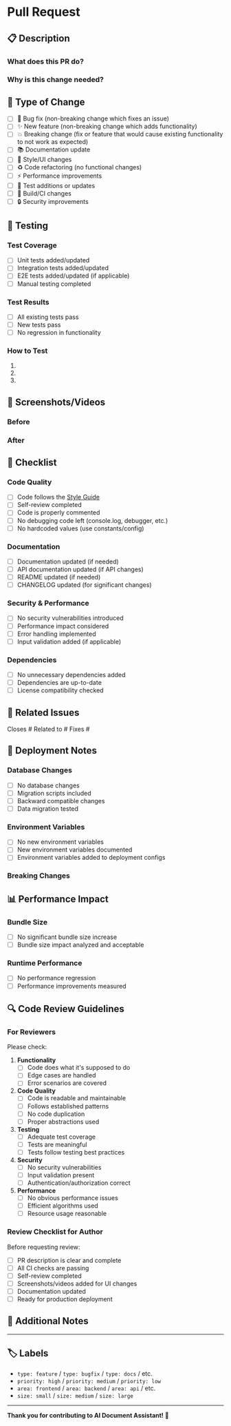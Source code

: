 # Pull Request

## 📋 Description

<!-- Provide a brief description of the changes in this PR -->

### What does this PR do?

<!-- Describe what this PR accomplishes -->

### Why is this change needed?

<!-- Explain the motivation for this change -->

## 🔄 Type of Change

<!-- Mark the relevant option with an "x" -->

- [ ] 🐛 Bug fix (non-breaking change which fixes an issue)
- [ ] ✨ New feature (non-breaking change which adds functionality)
- [ ] 💥 Breaking change (fix or feature that would cause existing functionality to not work as expected)
- [ ] 📚 Documentation update
- [ ] 🎨 Style/UI changes
- [ ] ♻️ Code refactoring (no functional changes)
- [ ] ⚡ Performance improvements
- [ ] 🧪 Test additions or updates
- [ ] 🔧 Build/CI changes
- [ ] 🔒 Security improvements

## 🧪 Testing

<!-- Describe the tests you ran and how to reproduce them -->

### Test Coverage

- [ ] Unit tests added/updated
- [ ] Integration tests added/updated
- [ ] E2E tests added/updated (if applicable)
- [ ] Manual testing completed

### Test Results

- [ ] All existing tests pass
- [ ] New tests pass
- [ ] No regression in functionality

### How to Test

<!-- Provide step-by-step instructions for testing this change -->

1.
2.
3.

## 📸 Screenshots/Videos

<!-- Add screenshots or videos for UI changes -->

### Before

<!-- Screenshot/description of the current state -->

### After

<!-- Screenshot/description after your changes -->

## 📝 Checklist

### Code Quality

- [ ] Code follows the [Style Guide](../STYLE_GUIDE.md)
- [ ] Self-review completed
- [ ] Code is properly commented
- [ ] No debugging code left (console.log, debugger, etc.)
- [ ] No hardcoded values (use constants/config)

### Documentation

- [ ] Documentation updated (if needed)
- [ ] API documentation updated (if API changes)
- [ ] README updated (if needed)
- [ ] CHANGELOG updated (for significant changes)

### Security & Performance

- [ ] No security vulnerabilities introduced
- [ ] Performance impact considered
- [ ] Error handling implemented
- [ ] Input validation added (if applicable)

### Dependencies

- [ ] No unnecessary dependencies added
- [ ] Dependencies are up-to-date
- [ ] License compatibility checked

## 🔗 Related Issues

<!-- Link to related issues -->

Closes #<!-- issue number -->
Related to #<!-- issue number -->
Fixes #<!-- issue number -->

## 🚀 Deployment Notes

<!-- Any special deployment considerations -->

### Database Changes

- [ ] No database changes
- [ ] Migration scripts included
- [ ] Backward compatible changes
- [ ] Data migration tested

### Environment Variables

- [ ] No new environment variables
- [ ] New environment variables documented
- [ ] Environment variables added to deployment configs

### Breaking Changes

<!-- If this is a breaking change, describe what breaks and how to migrate -->

## 📊 Performance Impact

<!-- Describe any performance implications -->

### Bundle Size

- [ ] No significant bundle size increase
- [ ] Bundle size impact analyzed and acceptable

### Runtime Performance

- [ ] No performance regression
- [ ] Performance improvements measured

## 🔍 Code Review Guidelines

### For Reviewers

Please check:

1. **Functionality**
   - [ ] Code does what it's supposed to do
   - [ ] Edge cases are handled
   - [ ] Error scenarios are covered

2. **Code Quality**
   - [ ] Code is readable and maintainable
   - [ ] Follows established patterns
   - [ ] No code duplication
   - [ ] Proper abstractions used

3. **Testing**
   - [ ] Adequate test coverage
   - [ ] Tests are meaningful
   - [ ] Tests follow testing best practices

4. **Security**
   - [ ] No security vulnerabilities
   - [ ] Input validation present
   - [ ] Authentication/authorization correct

5. **Performance**
   - [ ] No obvious performance issues
   - [ ] Efficient algorithms used
   - [ ] Resource usage reasonable

### Review Checklist for Author

Before requesting review:

- [ ] PR description is clear and complete
- [ ] All CI checks are passing
- [ ] Self-review completed
- [ ] Screenshots/videos added for UI changes
- [ ] Documentation updated
- [ ] Ready for production deployment

## 💬 Additional Notes

<!-- Any additional information that reviewers should know -->

---

## 🏷️ Labels

<!-- Suggested labels for this PR -->

- `type: feature` / `type: bugfix` / `type: docs` / etc.
- `priority: high` / `priority: medium` / `priority: low`
- `area: frontend` / `area: backend` / `area: api` / etc.
- `size: small` / `size: medium` / `size: large`

---

**Thank you for contributing to AI Document Assistant! 🚀**
